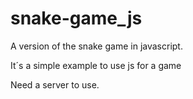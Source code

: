 # snake-game_js
A version of the snake game in javascript.

It´s a simple example to use js for a game

Need a server to use.
